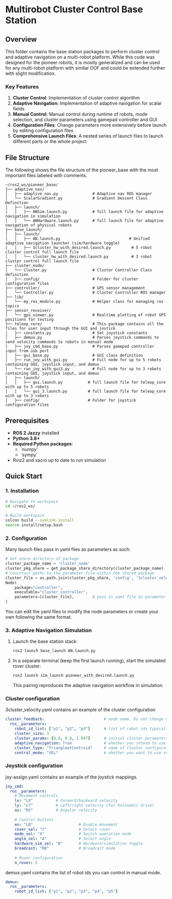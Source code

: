 # Multirobot Cluster Control Base Station

## Overview

This folder contains the base station packages to perform cluster control and adaptive navigation on a multi-robot platform. While this code was designed for the pioneer robots, it is mostly generalized and can be used for any multi-robot platform with similar DOF and could be extended further with slight modification.

### Key Features

1. **Cluster Control**: Implementation of cluster control algorithm
2. **Adaptive Navigation**: Implementation of adaptive navigation for scalar fields
3. **Manual Control**: Manual control during runtime of robots, mode selection, and cluster parameters using gamepad controller and GUI
4. **Configuration Files**: Change parameters more extensively before launch by editing configuration files
5. **Comprehensive Launch Files**: A nested series of launch files to launch different parts or the whole project

## File Structure
The following shows the file structure of the pioneer_base with the most important files labeled with comments.
```
~/ros2_ws/pioneer_base/
├── adaptive_nav/ 
│   ├── adaptive_nav.py               # Adaptive nav ROS manager
│   └── ScalarGradient.py             # Gradient Descent Class Definition
│   ├── launch/
|   │   ├── ANSim.launch.py           # full launch file for adaptive navigation in simulation
│   │   └── ANHardware.launch.py      # full launch file for adaptive navigation of physical robots
├── base_launch/                    
│   ├── launch/
|   │   ├── AN.launch.py                              # Unified adaptive navigation launcher (sim/hardware toggle)
|   │   ├── 5cluster_hw_with_desired.launch.py         # 5 robot cluster control full launch file
│   │   └── cluster_hw_with_desired.launch.py          # 3 robot cluster control full launch file
├── cluster_node/                       
│   └── Cluster.py                    # Cluster Controller Class definition
│   ├── config/                       # Folder for cluster configuration files
├── controller/                       # GPS sensor management
│   └── Controller.py                 # Cluster Controller ROS manager
├── lib/                       
│   └── my_ros_module.py              # Helper class for managing ros topics
├── sensor_receiver/                       
│   └── gps_viewer.py                 # Realtime plotting of robot GPS positions for testing
├── teleop_core/                      # This package contains all the files for user input through the GUI and jostick
│   ├── constants.py                  # Set joystick constants
│   ├── demux.py                      # Parses joystick commands to send velocity commands to robots in manual mode
│   ├── joy_cmd_base.py               # Parses gamepad controller input from usb port
│   ├── gui_base.py                   # GUI class definition
│   ├── run_joy_with_gui.py           # Full node for up to 5 robots containing GUI, joystick input, and demux
│   └── run_joy_with_gui3.py          # Full node for up to 3 robots containing GUI, joystick input, and demux
│   ├── launch/
|   │   ├── gui.launch.py           # full launch file for teleop_core with up to 5 robots
│   │   └── gui_3.launch.py         # full launch file for teleop_core with up to 3 robots
│   ├── config/                     # Folder for joystick configuration files
```

## Prerequisites

- **ROS 2 Jazzy** installed
- **Python 3.8+**
- **Required Python packages**:
  - `numpy'
  - `sympy'
- Rviz2 and xacro up to date to run simulation

## Quick Start

### 1. Installation

```bash
# Navigate to workspace
cd ~/ros2_ws/

# Build workspace
colcon build --symlink-install
source install/setup.bash
```

### 2. Configuration
Many launch files pass in yaml files as parameters as such:
```py
# Get share directory of package
cluster_package_name = 'cluster_node'
cluster_pkg_share = get_package_share_directory(cluster_package_name)
# Construct paths to the parameter file within the shared package
cluster_file = os.path.join(cluster_pkg_share, 'config', '3cluster_velocity.yaml')
Node(
    package="controller",
    executable="cluster_controller",
    parameters=[cluster_file],        # pass in yaml file as parameter to node
)
```

You can edit the yaml files to modify the node parameters or create your own following the same format.

### 3. Adaptive Navigation Simulation
1. Launch the base station stack:
   ```bash
   ros2 launch base_launch AN.launch.py
   ```
2. In a separate terminal (keep the first launch running), start the simulated rover cluster:
   ```bash
   ros2 launch sim_launch pioneer_with_desired.launch.py
   ```
   This pairing reproduces the adaptive navigation workflow in simulation.

### Cluster configuration
3cluster_velocity.yaml contains an example of the cluster configuration
```yaml
cluster_feedback:                          # node name. Do not change unless you change node names in launch file
  ros__parameters:
    robot_id_list: ["p1", "p2", "p3"]      # list of robot ids typically p1-p5
    cluster_size: 3
    cluster_params: [8.0, 8.0, 1.047]      # initial cluster parameters base on cluster configuration. Look through Cluster.py for options.
    adaptive_navigation: True              # whether you intend to use adaptive navigation
    cluster_type: "TriangleatCentroid"     # name of cluster configuration from list in Cluster.py
    control_mode: "VEL"                    # whether you want to use velocity ("VEL") or postion ("POS") control for cluster
```
### Joystick configuration
joy-assign.yaml contains an example of the joystick mappings.
```yaml
joy_cmd:
  ros__parameters:
    # Movement controls
    lx: "LX"          # Forward/backward velocity
    ly: "LY"          # Left/right velocity (for holonomic drive)
    az: "RX"          # Angular velocity
    
    # Control buttons
    en: "LB"                    # Enable movement
    rover_sel: "Y"              # Select rover
    mode_sel: "X"               # Switch operation mode
    angle_sel: "A"              # Select angle
    hardware_sim_sel: "B"       # Hardware/simulation toggle
    broadcast: "RB"             # Broadcast mode
    
    # Rover configuration
    n_rover: 5
```
demux.yaml contains the list of robot ids you can control in manual mode.
```yaml
demux:
  ros__parameters:
    robot_id_list: ["p1", "p2", "p3", "p4", "p5"]
```
